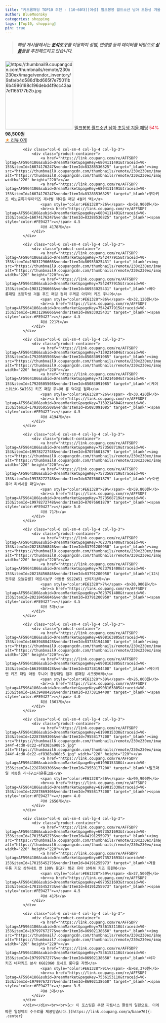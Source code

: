```yaml
---
title: "키즈롱패딩 TOP10 추천 - [10~60대][여성] 밀크봉봉 월드소년 남아 초등생 겨울 패딩"
author: BlueMoonSky
categories: shopping
tags: [Top10, shopping]
pin: true
---
```


> ##### 해당 게시물에서는 [**분석도구**](https://itemscout.io/)를 이용하여 **성별**, **연령별** 등의 데이터를 바탕으로 [**상품**](https://link.coupang.com/a/baae76)들을 추천해드리고 있습니다.
<div class="container"><div class="row">
            <div class="col-6 col-sm-4 col-lg-4 col-lg-3">
                <div class="product-container">
                    <a href="https://link.coupang.com/re/AFFSDP?lptag=AF5964186&subid=DreamMarket&pageKey=7699990391&traceid=V0-153&itemId=20613381858&vendorItemId=87687734294" target="_blank"><img src="https://thumbnail9.coupangcdn.com/thumbnails/remote/230x230ex/image/vendor_inventory/9afa/b4d586d1bd665f7e75011b6b4996198c196debd4f9cc43aa7e1165177b2b.jpg" alt="https://thumbnail9.coupangcdn.com/thumbnails/remote/230x230ex/image/vendor_inventory/9afa/b4d586d1bd665f7e75011b6b4996198c196debd4f9cc43aa7e1165177b2b.jpg" width="220" height="220"></a>
                    <a href="https://link.coupang.com/re/AFFSDP?lptag=AF5964186&subid=DreamMarket&pageKey=7699990391&traceid=V0-153&itemId=20613381858&vendorItemId=87687734294" target="_blank">밀크봉봉 월드소년 남아 초등생 겨울 패딩</a>
                    <span style="color:#E61328">54%</span> <b>98,500원</b>
                    <br><a href="https://link.coupang.com/re/AFFSDP?lptag=AF5964186&subid=DreamMarket&pageKey=7699990391&traceid=V0-153&itemId=20613381858&vendorItemId=87687734294" target="_blank"><span style="color:#FE9427">★</span> 
                    리뷰 0개</a>
                </div>
            </div>
            
            <div class="col-6 col-sm-4 col-lg-4 col-lg-3">
                <div class="product-container">
                    <a href="https://link.coupang.com/re/AFFSDP?lptag=AF5964186&subid=DreamMarket&pageKey=6804111491&traceid=V0-153&itemId=16074176247&vendorItemId=83288536825" target="_blank"><img src="https://thumbnail8.coupangcdn.com/thumbnails/remote/230x230ex/image/vendor_inventory/361a/6930ceee22b84d3f840b0068c08efc29c5b909f4fae95901318f8ae29fae.jpg" alt="https://thumbnail8.coupangcdn.com/thumbnails/remote/230x230ex/image/vendor_inventory/361a/6930ceee22b84d3f840b0068c08efc29c5b909f4fae95901318f8ae29fae.jpg" width="220" height="220"></a>
                    <a href="https://link.coupang.com/re/AFFSDP?lptag=AF5964186&subid=DreamMarket&pageKey=6804111491&traceid=V0-153&itemId=16074176247&vendorItemId=83288536825" target="_blank">푸마키즈 비노출특가푸마키즈 제너럴 덕다운 패딩 4컬러 택1</a>
                    <span style="color:#E61328">26%</span> <b>58,900원</b>
                    <br><a href="https://link.coupang.com/re/AFFSDP?lptag=AF5964186&subid=DreamMarket&pageKey=6804111491&traceid=V0-153&itemId=16074176247&vendorItemId=83288536825" target="_blank"><span style="color:#FE9427">★</span> 4.5
                    리뷰 4178개</a>
                </div>
            </div>
            
            <div class="col-6 col-sm-4 col-lg-4 col-lg-3">
                <div class="product-container">
                    <a href="https://link.coupang.com/re/AFFSDP?lptag=AF5964186&subid=DreamMarket&pageKey=7542477915&traceid=V0-153&itemId=19831296666&vendorItemId=86933025431" target="_blank"><img src="https://thumbnail9.coupangcdn.com/thumbnails/remote/230x230ex/image/vendor_inventory/1afe/1da515174f04b526f5e9d494e8df9ed78fd5eab1009b9678973a31e09832.jpg" alt="https://thumbnail9.coupangcdn.com/thumbnails/remote/230x230ex/image/vendor_inventory/1afe/1da515174f04b526f5e9d494e8df9ed78fd5eab1009b9678973a31e09832.jpg" width="220" height="220"></a>
                    <a href="https://link.coupang.com/re/AFFSDP?lptag=AF5964186&subid=DreamMarket&pageKey=7542477915&traceid=V0-153&itemId=19831296666&vendorItemId=86933025431" target="_blank">여아 롱패딩 초등학생 겨울 후드 패딩 점퍼 두꺼운 아우터 키즈 주니어</a>
                    <span style="color:#E61328">86%</span> <b>32,120원</b>
                    <br><a href="https://link.coupang.com/re/AFFSDP?lptag=AF5964186&subid=DreamMarket&pageKey=7542477915&traceid=V0-153&itemId=19831296666&vendorItemId=86933025431" target="_blank"><span style="color:#FE9427">★</span> 4.5
                    리뷰 221개</a>
                </div>
            </div>
            
            <div class="col-6 col-sm-4 col-lg-4 col-lg-3">
                <div class="product-container">
                    <a href="https://link.coupang.com/re/AFFSDP?lptag=AF5964186&subid=DreamMarket&pageKey=7139214604&traceid=V0-153&itemId=17920505508&vendorItemId=85083091085" target="_blank"><img src="https://thumbnail9.coupangcdn.com/thumbnails/remote/230x230ex/image/vendor_inventory/29e9/fac15b34716c0260d94fac4e8e86d82f6bba3ed3ee09dbe21ca1b3d7feaa.jpg" alt="https://thumbnail9.coupangcdn.com/thumbnails/remote/230x230ex/image/vendor_inventory/29e9/fac15b34716c0260d94fac4e8e86d82f6bba3ed3ee09dbe21ca1b3d7feaa.jpg" width="220" height="220"></a>
                    <a href="https://link.coupang.com/re/AFFSDP?lptag=AF5964186&subid=DreamMarket&pageKey=7139214604&traceid=V0-153&itemId=17920505508&vendorItemId=85083091085" target="_blank">[케이스위스K-SWISS] 키즈 패딩 주니어 롱 덕다운 점퍼</a>
                    <span style="color:#E61328">26%</span> <b>30,420원</b>
                    <br><a href="https://link.coupang.com/re/AFFSDP?lptag=AF5964186&subid=DreamMarket&pageKey=7139214604&traceid=V0-153&itemId=17920505508&vendorItemId=85083091085" target="_blank"><span style="color:#FE9427">★</span> 4.5
                    리뷰 4194개</a>
                </div>
            </div>
            
            <div class="col-6 col-sm-4 col-lg-4 col-lg-3">
                <div class="product-container">
                    <a href="https://link.coupang.com/re/AFFSDP?lptag=AF5964186&subid=DreamMarket&pageKey=7573568719&traceid=V0-153&itemId=19978272748&vendorItemId=87076601879" target="_blank"><img src="https://thumbnail8.coupangcdn.com/thumbnails/remote/230x230ex/image/vendor_inventory/8235/8cbfeb4be82452f91c4bdb8b2e7b9a2d47b0df609c0903660717e7760f90.jpg" alt="https://thumbnail8.coupangcdn.com/thumbnails/remote/230x230ex/image/vendor_inventory/8235/8cbfeb4be82452f91c4bdb8b2e7b9a2d47b0df609c0903660717e7760f90.jpg" width="220" height="220"></a>
                    <a href="https://link.coupang.com/re/AFFSDP?lptag=AF5964186&subid=DreamMarket&pageKey=7573568719&traceid=V0-153&itemId=19978272748&vendorItemId=87076601879" target="_blank">누아빈 유아 리버시블 패딩</a>
                    <span style="color:#E61328">29%</span> <b>59,800원</b>
                    <br><a href="https://link.coupang.com/re/AFFSDP?lptag=AF5964186&subid=DreamMarket&pageKey=7573568719&traceid=V0-153&itemId=19978272748&vendorItemId=87076601879" target="_blank"><span style="color:#FE9427">★</span> 5.0
                    리뷰 71개</a>
                </div>
            </div>
            
            <div class="col-6 col-sm-4 col-lg-4 col-lg-3">
                <div class="product-container">
                    <a href="https://link.coupang.com/re/AFFSDP?lptag=AF5964186&subid=DreamMarket&pageKey=7623791400&traceid=V0-153&itemId=20218456846&vendorItemId=83791200950" target="_blank"><img src="https://thumbnail8.coupangcdn.com/thumbnails/remote/230x230ex/image/vendor_inventory/4367/60112067f04e3d00ae034bac4e14bcd190cc0173833d80223395dfe71a98.jpg" alt="https://thumbnail8.coupangcdn.com/thumbnails/remote/230x230ex/image/vendor_inventory/4367/60112067f04e3d00ae034bac4e14bcd190cc0173833d80223395dfe71a98.jpg" width="220" height="220"></a>
                    <a href="https://link.coupang.com/re/AFFSDP?lptag=AF5964186&subid=DreamMarket&pageKey=7623791400&traceid=V0-153&itemId=20218456846&vendorItemId=83791200950" target="_blank">[12시전주문 오늘출발] 메르시보꾸 아동용 SS22W51 빈티지상하</a>
                    <span style="color:#E61328">7%</span> <b>20,900원</b>
                    <br><a href="https://link.coupang.com/re/AFFSDP?lptag=AF5964186&subid=DreamMarket&pageKey=7623791400&traceid=V0-153&itemId=20218456846&vendorItemId=83791200950" target="_blank"><span style="color:#FE9427">★</span> 4.5
                    리뷰 5개</a>
                </div>
            </div>
            
            <div class="col-6 col-sm-4 col-lg-4 col-lg-3">
                <div class="product-container">
                    <a href="https://link.coupang.com/re/AFFSDP?lptag=AF5964186&subid=DreamMarket&pageKey=6908163805&traceid=V0-153&itemId=16639488428&vendorItemId=83738194408" target="_blank"><img src="https://thumbnail9.coupangcdn.com/thumbnails/remote/230x230ex/image/vendor_inventory/e559/623d2743ddec8648fcc76c8478509798f15e9057b35b3940f573b1857114.jpg" alt="https://thumbnail9.coupangcdn.com/thumbnails/remote/230x230ex/image/vendor_inventory/e559/623d2743ddec8648fcc76c8478509798f15e9057b35b3940f573b1857114.jpg" width="220" height="220"></a>
                    <a href="https://link.coupang.com/re/AFFSDP?lptag=AF5964186&subid=DreamMarket&pageKey=6908163805&traceid=V0-153&itemId=16639488428&vendorItemId=83738194408" target="_blank">메이리앤 키즈 패딩 아동 주니어 경량패딩 점퍼 롱패딩 시크릿배색</a>
                    <span style="color:#E61328">39%</span> <b>26,800원</b>
                    <br><a href="https://link.coupang.com/re/AFFSDP?lptag=AF5964186&subid=DreamMarket&pageKey=6908163805&traceid=V0-153&itemId=16639488428&vendorItemId=83738194408" target="_blank"><span style="color:#FE9427">★</span> 4.0
                    리뷰 1861개</a>
                </div>
            </div>
            
            <div class="col-6 col-sm-4 col-lg-4 col-lg-3">
                <div class="product-container">
                    <a href="https://link.coupang.com/re/AFFSDP?lptag=AF5964186&subid=DreamMarket&pageKey=6199015330&traceid=V0-153&itemId=12287869306&vendorItemId=79558177200" target="_blank"><img src="https://thumbnail6.coupangcdn.com/thumbnails/remote/230x230ex/image/retail/images/2021/11/23/23/0/3d7d459b-244f-4cd0-8c22-ef8383a908c5.jpg" alt="https://thumbnail6.coupangcdn.com/thumbnails/remote/230x230ex/image/retail/images/2021/11/23/23/0/3d7d459b-244f-4cd0-8c22-ef8383a908c5.jpg" width="220" height="220"></a>
                    <a href="https://link.coupang.com/re/AFFSDP?lptag=AF5964186&subid=DreamMarket&pageKey=6199015330&traceid=V0-153&itemId=12287869306&vendorItemId=79558177200" target="_blank">밀크마일 아동용 리니구스다운롱코트</a>
                    <span style="color:#E61328">56%</span> <b>99,900원</b>
                    <br><a href="https://link.coupang.com/re/AFFSDP?lptag=AF5964186&subid=DreamMarket&pageKey=6199015330&traceid=V0-153&itemId=12287869306&vendorItemId=79558177200" target="_blank"><span style="color:#FE9427">★</span> 4.0
                    리뷰 2656개</a>
                </div>
            </div>
            
            <div class="col-6 col-sm-4 col-lg-4 col-lg-3">
                <div class="product-container">
                    <a href="https://link.coupang.com/re/AFFSDP?lptag=AF5964186&subid=DreamMarket&pageKey=6973521693&traceid=V0-153&itemId=17015545273&vendorItemId=84191255973" target="_blank"><img src="https://thumbnail6.coupangcdn.com/thumbnails/remote/230x230ex/image/vendor_inventory/675d/3fc68969d4a1e6bbd67f03278cc7e1e66934ddfd84cecb3275ac9ed1514f.png" alt="https://thumbnail6.coupangcdn.com/thumbnails/remote/230x230ex/image/vendor_inventory/675d/3fc68969d4a1e6bbd67f03278cc7e1e66934ddfd84cecb3275ac9ed1514f.png" width="220" height="220"></a>
                    <a href="https://link.coupang.com/re/AFFSDP?lptag=AF5964186&subid=DreamMarket&pageKey=6973521693&traceid=V0-153&itemId=17015545273&vendorItemId=84191255973" target="_blank">겨울 두툼 기모 상하세트 면 100% 물고기 펭귄 유아 상하복 키즈 등원복</a>
                    <span style="color:#E61328">59%</span> <b>27,500원</b>
                    <br><a href="https://link.coupang.com/re/AFFSDP?lptag=AF5964186&subid=DreamMarket&pageKey=6973521693&traceid=V0-153&itemId=17015545273&vendorItemId=84191255973" target="_blank"><span style="color:#FE9427">★</span> 4.5
                    리뷰 41개</a>
                </div>
            </div>
            
            <div class="col-6 col-sm-4 col-lg-4 col-lg-3">
                <div class="product-container">
                    <a href="https://link.coupang.com/re/AFFSDP?lptag=AF5964186&subid=DreamMarket&pageKey=7536153110&traceid=V0-153&itemId=19799767277&vendorItemId=86902138650" target="_blank"><img src="https://thumbnail7.coupangcdn.com/thumbnails/remote/230x230ex/image/vendor_inventory/7c5a/e71b35972438c46c0625ee3cffdd8947c5a0504160813ccfd8848002964c.jpg" alt="https://thumbnail7.coupangcdn.com/thumbnails/remote/230x230ex/image/vendor_inventory/7c5a/e71b35972438c46c0625ee3cffdd8947c5a0504160813ccfd8848002964c.jpg" width="220" height="220"></a>
                    <a href="https://link.coupang.com/re/AFFSDP?lptag=AF5964186&subid=DreamMarket&pageKey=7536153110&traceid=V0-153&itemId=19799767277&vendorItemId=86902138650" target="_blank">네파 키즈 네파키즈 본사 KG82060 로세토 롱다운 자켓</a>
                    <span style="color:#E61328">91%</span> <b>68,370원</b>
                    <br><a href="https://link.coupang.com/re/AFFSDP?lptag=AF5964186&subid=DreamMarket&pageKey=7536153110&traceid=V0-153&itemId=19799767277&vendorItemId=86902138650" target="_blank"><span style="color:#FE9427">★</span> 3.5
                    리뷰 3개</a>
                </div>
            </div>
            </div></div><br><br>[👉 이 포스팅은 쿠팡 파트너스 활동의 일환으로, 이에 따른 일정액의 수수료를 제공받습니다.](https://link.coupang.com/a/baae76){: .center}